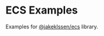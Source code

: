 # ECS Examples

Examples for [@jakeklssen/ecs](https://www.npmjs.com/package/@jakeklassen/ecs) library.